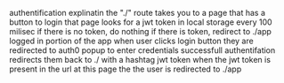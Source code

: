 authentification explinatin
the "./" route takes you to a page that has a button to login
that page looks for a jwt token in local storage every 100 milisec
if there is no token, do nothing
if there is token, redirect to ./app logged in portion of the app
when user clicks login button they are redirected to auth0 popup to enter credentials
successfull authentifation redirects them back to ./ with a hashtag jwt token
when the jwt token is present in the url at this page the
the user is redirected to ./app
